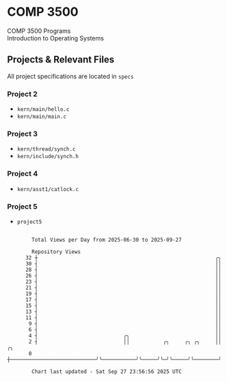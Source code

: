 # COMP 3500
COMP 3500 Programs  
Introduction to Operating Systems  
## Projects & Relevant Files
All project specifications are located in `specs`
### Project 2
- `kern/main/hello.c`
- `kern/main/main.c`
### Project 3
- `kern/thread/synch.c`
- `kern/include/synch.h`
### Project 4
- `kern/asst1/catlock.c`
### Project 5
- `project5`

```

        Total Views per Day from 2025-06-30 to 2025-09-27

        Repository Views
      32 ┼                                                          ╭╮
      30 ┤                                                          ││
      28 ┤                                                          ││
      26 ┤                                                          ││
      23 ┤                                                          ││
      21 ┤                                                          ││
      19 ┤                                                          ││
      17 ┤                                                          ││
      15 ┤                                                          ││
      13 ┤                                                          ││
      11 ┤                                                          ││
       9 ┤                                                          ││
       6 ┤                                                          ││
       4 ┤                            ╭╮                            ││
       2 ┤                            ││           ╭╮     ╭╮ ╭╮     ││        ╭╮
       0 ┼────────────────────────────╯╰───────────╯╰─────╯╰─╯╰─────╯╰────────╯╰───────────────────

        Chart last updated - Sat Sep 27 23:56:56 2025 UTC
        
```

